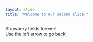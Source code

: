 ```yaml
---
layout: slide
title: "Welcome to our second slice!"
---
```

Strawbery fields forever!<br/>
Use the left arrow to go back!
